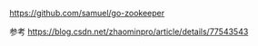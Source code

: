 
https://github.com/samuel/go-zookeeper





参考
https://blog.csdn.net/zhaominpro/article/details/77543543


